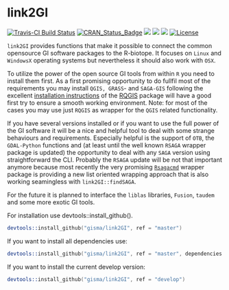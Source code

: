 # link2GI
[![Travis-CI Build Status](https://travis-ci.org/gisma/link2GI.svg?branch=master)](https://travis-ci.org/gisma/link2GI)
[![CRAN_Status_Badge](http://www.r-pkg.org/badges/version/link2GI?color=009999)](https://cran.r-project.org/package=link2GI)
![](https://cranlogs.r-pkg.org/badges/grand-total/link2GI?color=green)
![](https://cranlogs.r-pkg.org/badges/link2GI?color=green)
![](https://cranlogs.r-pkg.org/badges/last-week/link2GI?color=green)
[![License](https://img.shields.io/badge/license-GPL%20%28%3E=%203%29-lightgrey.svg?style=flat)](http://www.gnu.org/licenses/gpl-3.0.html)





`link2GI` provides functions that make it possible to connect the common opensource GI software packages to the R-biotope.  It focuses on `Linux` and `WindowsX` operating systems but nevertheless it should also work with `OSX`. 

To utilize the power of the open source GI tools from within `R` you need to install  them first. As a first promising opportunity to do fullfil most of the requirements you may install `QGIS, GRASS`- and `SAGA-GIS` following the excellent [installation instructions](https://github.com/jannes-m/RQGIS/blob/master/vignettes/install_guide.Rmd)  of the [RQGIS](https://cran.r-project.org/web/packages/RQGIS/index.html) package will have a good first try to ensure a smooth working environment. Note: for most of the cases you may use just `RQGIS` as wrapper for the `QGIS` related functionality. 

If you have several versions installed or if you want to use the full power of the GI software it will be a nice and helpful tool to deal with some strange behaviours and requirements. Especially helpful is the support of `OTB`, the `GDAL-Python` functions and (at least until the well known `RSAGA` wrapper package is updated) the opportunity to deal with any `SAGA` version using straightforward the CLI. Probably the `RSAGA` update will be not that important anymore because most recently  the very promising  [`Rsagacmd`](https://github.com/stevenpawley/Rsagacmd) wrapper package is providing a new list oriented wrapping approach that is also working seamingless with `link2GI::findSAGA`.

For the future it is planned to interface the `liblas` libraries, `Fusion`, `taudem` and some more exotic GI tools.



For installation use devtools::install_github().

```S
devtools::install_github("gisma/link2GI", ref = "master")
```

If you want to install all dependencies use:

```S
devtools::install_github("gisma/link2GI", ref = "master", dependencies = TRUE, force = TRUE)
```
If you want to install the current develop version:

```S
devtools::install_github("gisma/link2GI", ref = "develop")
```
